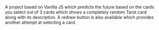 A project based on Vanilla JS which predicts the future based on the cards you select out of 3 cards which shows a completely random Tarot card along with its description. A redraw button is also available which provides another attempt at selecting a card.
